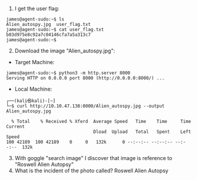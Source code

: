 1) I get the user flag:
```
james@agent-sudo:~$ ls
Alien_autospy.jpg  user_flag.txt
james@agent-sudo:~$ cat user_flag.txt
b03d975e8c92a7c04146cfa7a5a313c7
james@agent-sudo:~$ 
```

2) Download the image "Alien_autospy.jpg":

- Target Machine:
```
james@agent-sudo:~$ python3 -m http.server 8000
Serving HTTP on 0.0.0.0 port 8000 (http://0.0.0.0:8000/) ...
```

- Local Machine:
```
┌──(kali㉿kali)-[~]
└─$ curl http://10.10.47.138:8000/Alien_autospy.jpg --output Alien_autospy.jpg

  % Total    % Received % Xferd  Average Speed   Time    Time     Time  Current
                                 Dload  Upload   Total   Spent    Left  Speed
100 42189  100 42189    0     0   132k      0 --:--:-- --:--:-- --:--:--  132k
```

3) With goggle "search image" I discover that image is reference to "Roswell Alien Autopsy"
4)   What is the incident of the photo called? Roswell Alien Autopsy